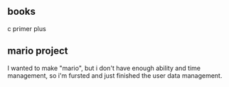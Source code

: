 
## books
c primer plus

## mario project
I wanted to make "mario", but i don't have enough ability and time management, so i'm fursted and just finished the user data management.